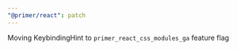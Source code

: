 ```yaml
---
"@primer/react": patch
---
```


Moving KeybindingHint to `primer_react_css_modules_ga` feature flag
